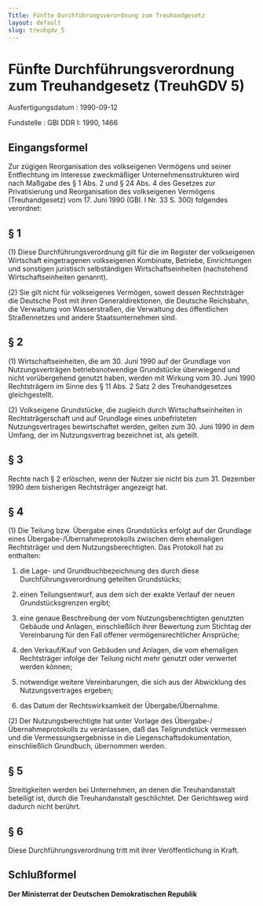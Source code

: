 ```yaml
---
Title: Fünfte Durchführungsverordnung zum Treuhandgesetz
layout: default
slug: treuhgdv_5
---
```


# Fünfte Durchführungsverordnung zum Treuhandgesetz (TreuhGDV 5)

Ausfertigungsdatum
:   1990-09-12

Fundstelle
:   GBl DDR I: 1990, 1466



## Eingangsformel

Zur zügigen Reorganisation des volkseigenen Vermögens und seiner
Entflechtung im Interesse zweckmäßiger Unternehmensstrukturen wird
nach Maßgabe des § 1 Abs. 2 und § 24 Abs. 4 des Gesetzes zur
Privatisierung und Reorganisation des volkseigenen Vermögens
(Treuhandgesetz) vom 17. Juni 1990 (GBl. I Nr. 33 S. 300) folgendes
verordnet:


## § 1

(1) Diese Durchführungsverordnung gilt für die im Register der
volkseigenen Wirtschaft eingetragenen volkseigenen Kombinate,
Betriebe, Einrichtungen und sonstigen juristisch selbständigen
Wirtschaftseinheiten (nachstehend Wirtschaftseinheiten genannt).

(2) Sie gilt nicht für volkseigenes Vermögen, soweit dessen
Rechtsträger die Deutsche Post mit ihren Generaldirektionen, die
Deutsche Reichsbahn, die Verwaltung von Wasserstraßen, die Verwaltung
des öffentlichen Straßennetzes und andere Staatsunternehmen sind.


## § 2

(1) Wirtschaftseinheiten, die am 30. Juni 1990 auf der Grundlage von
Nutzungsverträgen betriebsnotwendige Grundstücke überwiegend und nicht
vorübergehend genutzt haben, werden mit Wirkung vom 30. Juni 1990
Rechtsträgern im Sinne des § 11 Abs. 2 Satz 2 des Treuhandgesetzes
gleichgestellt.

(2) Volkseigene Grundstücke, die zugleich durch Wirtschaftseinheiten
in Rechtsträgerschaft und auf Grundlage eines unbefristeten
Nutzungsvertrages bewirtschaftet werden, gelten zum 30. Juni 1990 in
dem Umfang, der im Nutzungsvertrag bezeichnet ist, als geteilt.


## § 3

Rechte nach § 2 erlöschen, wenn der Nutzer sie nicht bis zum 31.
Dezember 1990 dem bisherigen Rechtsträger angezeigt hat.


## § 4

(1) Die Teilung bzw. Übergabe eines Grundstücks erfolgt auf der
Grundlage eines Übergabe-/Übernahmeprotokolls zwischen dem ehemaligen
Rechtsträger und dem Nutzungsberechtigten. Das Protokoll hat zu
enthalten:

1.  die Lage- und Grundbuchbezeichnung des durch diese
    Durchführungsverordnung geteilten Grundstücks;


2.  einen Teilungsentwurf, aus dem sich der exakte Verlauf der neuen
    Grundstücksgrenzen ergibt;


3.  eine genaue Beschreibung der vom Nutzungsberechtigten genutzten
    Gebäude und Anlagen, einschließlich ihrer Bewertung zum Stichtag der
    Vereinbarung für den Fall offener vermögensrechtlicher Ansprüche;


4.  den Verkauf/Kauf von Gebäuden und Anlagen, die vom ehemaligen
    Rechtsträger infolge der Teilung nicht mehr genutzt oder verwertet
    werden können;


5.  notwendige weitere Vereinbarungen, die sich aus der Abwicklung des
    Nutzungsvertrages ergeben;


6.  das Datum der Rechtswirksamkeit der Übergabe/Übernahme.




(2) Der Nutzungsberechtigte hat unter Vorlage des
Übergabe-/Übernahmeprotokolls zu veranlassen, daß das Teilgrundstück
vermessen und die Vermessungsergebnisse in die
Liegenschaftsdokumentation, einschließlich Grundbuch, übernommen
werden.


## § 5

Streitigkeiten werden bei Unternehmen, an denen die Treuhandanstalt
beteiligt ist, durch die Treuhandanstalt geschlichtet. Der Gerichtsweg
wird dadurch nicht berührt.


## § 6

Diese Durchführungsverordnung tritt mit ihrer Veröffentlichung in
Kraft.


## Schlußformel

**Der Ministerrat der Deutschen Demokratischen Republik**

